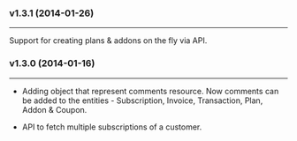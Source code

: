 ### v1.3.1  (2014-01-26) 
* * *    
Support for creating plans & addons on the fly via API.

### v1.3.0  (2014-01-16)  
* * *    
* Adding object that represent comments resource. Now comments can be added to the entities - Subscription, Invoice, Transaction, Plan, Addon & Coupon. 

* API to fetch multiple subscriptions of a customer.
